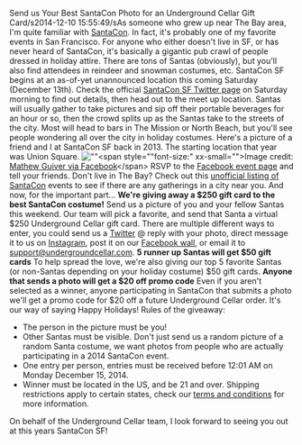 Send us Your Best SantaCon Photo for an Underground Cellar Gift Card/s2014-12-10 15:55:49/sAs someone who grew up near The Bay area, I\'m quite familiar with [SantaCon](\"https://twitter.com/sfsanta\"). In fact, it\'s probably one of my favorite events in San Francisco. For anyone who either doesn\'t live in SF, or has never heard of SantaCon, it\'s basically a gigantic pub crawl of people dressed in holiday attire. There are tons of Santas (obviously), but you\'ll also find attendees in reindeer and snowman costumes, etc. SantaCon SF begins at an as-of-yet unannounced location this coming Saturday (December 13th). Check the official [SantaCon SF Twitter page](\"https://twitter.com/sfsanta\") on Saturday morning to find out details, then head out to the meet up location. Santas will usually gather to take pictures and sip off their portable beverages for an hour or so, then the crowd splits up as the Santas take to the streets of the city. Most will head to bars in The Mission or North Beach, but you\'ll see people wondering all over the city in holiday costumes. Here\'s a picture of a friend and I at SantaCon SF back in 2013. The starting location that year was Union Square. ![\"\"](\"http://i.imgur.com/yeFCsHb.jpg\")<span style="\"font-size:" xx-small="">Image credit: [Mathew Guiver via Facebook](\"https://www.facebook.com/mathew.guiver/photos\")</span> RSVP to the [Facebook event page](\"https://www.facebook.com/events/361054407404337/\") and tell your friends. Don\'t live in The Bay? Check out this [unofficial listing of SantaCon](\"https://www.santacon.info/locations.html\") events to see if there are any gatherings in a city near you. And now, for the important part... **We\'re giving away a $250 gift card to the best SantaCon costume!** Send us a picture of you and your fellow Santas this weekend. Our team will pick a favorite, and send that Santa a virtual $250 Underground Cellar gift card. There are multiple different ways to enter, you could send us a [Twitter](\"https://twitter.com/ucellar\") @ reply with your photo, direct message it to us on [Instagram](\"http://instagram.com/undergroundcellar\"), post it on our [Facebook wall](\"https://www.facebook.com/ucellar\"), or email it to support@undergroundcellar.com. **5 runner up Santas will get $50 gift cards** To help spread the love, we\'re also giving our top 5 favorite Santas (or non-Santas depending on your holiday costume) $50 gift cards. **Anyone that sends a photo will get a $20 off promo code** Even if you aren\'t selected as a winner, anyone participating in SantaCon that submits a photo we\'ll get a promo code for $20 off a future Underground Cellar order. It\'s our way of saying Happy Holidays! Rules of the giveaway:

- The person in the picture must be you!
- Other Santas must be visible. Don\'t just send us a random picture of a random Santa costume, we want photos from people who are actually participating in a 2014 SantaCon event.
- One entry per person, entries must be received before 12:01 AM on Monday December 15, 2014.
- Winner must be located in the US, and be 21 and over. Shipping restrictions apply to certain states, check our [terms and conditions](\"https://www.undergroundcellar.com/pages/index/terms-privacy-policies\") for more information.
 
 On behalf of the Underground Cellar team, I look forward to seeing you out at this years SantaCon SF!
